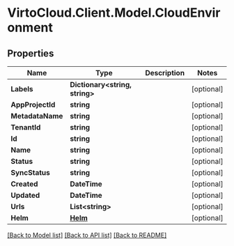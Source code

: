 # VirtoCloud.Client.Model.CloudEnvironment

## Properties

Name | Type | Description | Notes
------------ | ------------- | ------------- | -------------
**Labels** | **Dictionary&lt;string, string&gt;** |  | [optional] 
**AppProjectId** | **string** |  | [optional] 
**MetadataName** | **string** |  | [optional] 
**TenantId** | **string** |  | [optional] 
**Id** | **string** |  | [optional] 
**Name** | **string** |  | [optional] 
**Status** | **string** |  | [optional] 
**SyncStatus** | **string** |  | [optional] 
**Created** | **DateTime** |  | [optional] 
**Updated** | **DateTime** |  | [optional] 
**Urls** | **List&lt;string&gt;** |  | [optional] 
**Helm** | [**Helm**](Helm.md) |  | [optional] 

[[Back to Model list]](../README.md#documentation-for-models) [[Back to API list]](../README.md#documentation-for-api-endpoints) [[Back to README]](../README.md)

